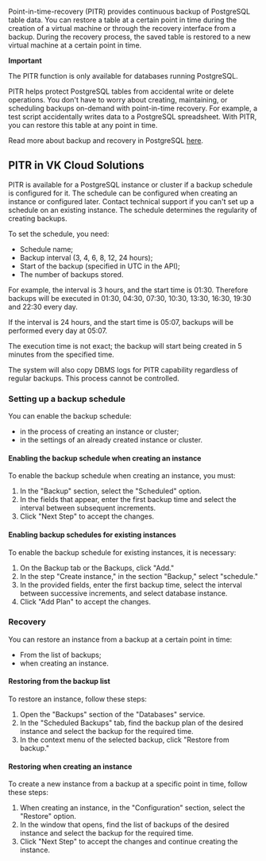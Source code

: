 Point-in-time-recovery (PITR) provides continuous backup of PostgreSQL table data. You can restore a table at a certain point in time during the creation of a virtual machine or through the recovery interface from a backup. During the recovery process, the saved table is restored to a new virtual machine at a certain point in time.

**Important**

The PITR function is only available for databases running PostgreSQL.

PITR helps protect PostgreSQL tables from accidental write or delete operations. You don't have to worry about creating, maintaining, or scheduling backups on-demand with point-in-time recovery. For example, a test script accidentally writes data to a PostgreSQL spreadsheet. With PITR, you can restore this table at any point in time.

Read more about backup and recovery in PostgreSQL [here](https://postgrespro.ru/docs/postgresql/9.6/continuous-archiving).

## PITR in VK Cloud Solutions

PITR is available for a PostgreSQL instance or cluster if a backup schedule is configured for it. The schedule can be configured when creating an instance or configured later. Contact technical support if you can't set up a schedule on an existing instance. The schedule determines the regularity of creating backups.

To set the schedule, you need:

- Schedule name;
- Backup interval (3, 4, 6, 8, 12, 24 hours);
- Start of the backup (specified in UTC in the API);
- The number of backups stored.

For example, the interval is 3 hours, and the start time is 01:30. Therefore backups will be executed in 01:30, 04:30, 07:30, 10:30, 13:30, 16:30, 19:30 and 22:30 every day.

If the interval is 24 hours, and the start time is 05:07, backups will be performed every day at 05:07.

The execution time is not exact; the backup will start being created in 5 minutes from the specified time.

The system will also copy DBMS logs for PITR capability regardless of regular backups. This process cannot be controlled.

### Setting up a backup schedule

You can enable the backup schedule:

- in the process of creating an instance or cluster;
- in the settings of an already created instance or cluster.

#### Enabling the backup schedule when creating an instance

To enable the backup schedule when creating an instance, you must:

1. In the "Backup" section, select the "Scheduled" option.
2. In the fields that appear, enter the first backup time and select the interval between subsequent increments.
3. Click "Next Step" to accept the changes.

#### Enabling backup schedules for existing instances

To enable the backup schedule for existing instances, it is necessary:

1. On the Backup tab or the Backups, click "Add."
2. In the step "Create instance," in the section "Backup," select "schedule."
3. In the provided fields, enter the first backup time, select the interval between successive increments, and select database instance.
4. Click "Add Plan" to accept the changes.

### Recovery

You can restore an instance from a backup at a certain point in time:

- From the list of backups;
- when creating an instance.

#### Restoring from the backup list

To restore an instance, follow these steps:

1. Open the "Backups" section of the "Databases" service.
2. In the "Scheduled Backups" tab, find the backup plan of the desired instance and select the backup for the required time.
3. In the context menu of the selected backup, click "Restore from backup."

#### Restoring when creating an instance

To create a new instance from a backup at a specific point in time, follow these steps:

1. When creating an instance, in the "Configuration" section, select the "Restore" option.
2. In the window that opens, find the list of backups of the desired instance and select the backup for the required time.
3. Click "Next Step" to accept the changes and continue creating the instance.
